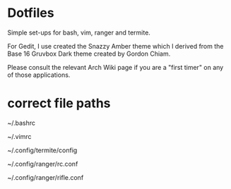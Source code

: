 # Dotfiles

Simple set-ups for bash, vim, ranger and termite.

For Gedit, I use created the Snazzy Amber theme which I derived from the Base 16 Gruvbox Dark theme created by Gordon Chiam.

Please consult the relevant Arch Wiki page if you are a "first timer" on any of those applications.

# correct file paths

~/.bashrc

~/.vimrc

~/.config/termite/config

~/.config/ranger/rc.conf

~/.config/ranger/rifle.conf
